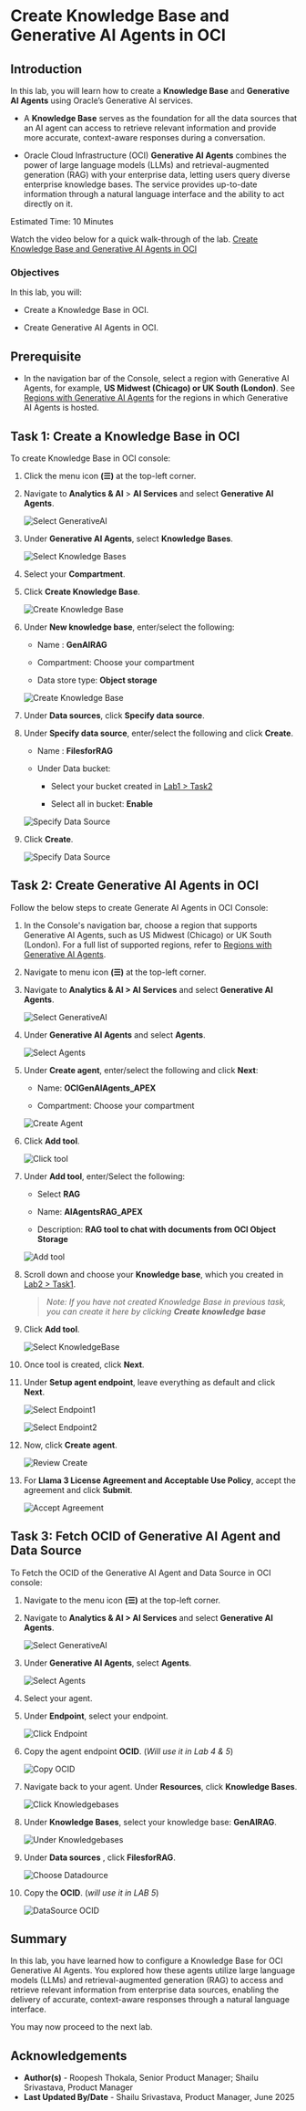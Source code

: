 # Create Knowledge Base and Generative AI Agents in OCI

## Introduction

In this lab, you will learn how to create a **Knowledge Base** and **Generative AI Agents** using Oracle’s Generative AI services.

- A **Knowledge Base** serves as the foundation for all the data sources that an AI agent can access to retrieve relevant information and provide more accurate, context-aware responses during a conversation.

- Oracle Cloud Infrastructure (OCI)  **Generative AI Agents** combines the power of large language models (LLMs) and retrieval-augmented generation (RAG) with your enterprise data, letting users query diverse enterprise knowledge bases. The service provides up-to-date information through a natural language interface and the ability to act directly on it.

Estimated Time: 10 Minutes

Watch the video below for a quick walk-through of the lab.
[Create Knowledge Base and Generative AI Agents in OCI](videohub:1_0hprtlt0)

### Objectives

In this lab, you will:

- Create a Knowledge Base in OCI.

- Create Generative AI Agents in OCI.

## Prerequisite

- In the navigation bar of the Console, select a region with Generative AI Agents, for example, **US Midwest (Chicago) or UK South (London)**. See [Regions with Generative AI Agents](https://docs.oracle.com/en-us/iaas/Content/generative-ai-agents/overview.htm#regions) for the regions in which Generative AI Agents is hosted.

## Task 1: Create a Knowledge Base in OCI

To create Knowledge Base in OCI console:

1. Click the menu icon **(☰)** at the top-left corner.

2. Navigate to **Analytics & AI** > **AI Services** and select **Generative AI Agents**.

   ![Select GenerativeAI](./images/gen-ai-tab.png " ")

3. Under **Generative AI Agents**, select **Knowledge Bases**.

    ![Select Knowledge Bases](./images/select-knowledgebase.png " ")

4. Select your **Compartment**.

5. Click **Create Knowledge Base**.

    ![Create Knowledge Base](./images/create-knowledgebase.png " ")

6. Under **New knowledge base**, enter/select the following:

    - Name : **GenAIRAG**

    - Compartment: Choose your compartment

    - Data store type: **Object storage**

    ![Create Knowledge Base](./images/new-knowledge-base.png " ")

7. Under **Data sources**, click **Specify data source**.

8. Under **Specify data source**, enter/select the following and click **Create**.

    - Name : **FilesforRAG**

    - Under Data bucket:

        - Select your bucket created in [Lab1 > Task2](?lab=1-configure-oci-keys#Task2:CreateaBucketinOCIObjectStorage)

        - Select all in bucket: **Enable**

    ![Specify Data Source](./images/specify-data-source.png " ")

9. Click **Create**.

    ![Specify Data Source](./images/create-knowledge-base.png " ")

## Task 2: Create Generative AI Agents in OCI

Follow the below steps to create Generate AI Agents in OCI Console:

1. In the Console's navigation bar, choose a region that supports Generative AI Agents, such as US Midwest (Chicago) or UK South (London). For a full list of supported regions, refer to [Regions with Generative AI Agents](https://docs.oracle.com/en-us/iaas/Content/generative-ai-agents/overview.htm#regions).

2. Navigate to menu icon **(☰)** at the top-left corner.

3. Navigate to **Analytics & AI > AI Services** and select **Generative AI Agents**.

   ![Select GenerativeAI](./images/gen-ai-tab.png " ")

4. Under **Generative AI Agents** and select **Agents**.

    ![Select Agents](./images/select-agents.png " ")

5. Under **Create agent**, enter/select the following and click **Next**:

    - Name: **OCIGenAlAgents_APEX**

    - Compartment: Choose your compartment

    ![Create Agent](./images/create-agent.png " ")

6. Click **Add tool**.

    ![Click tool](./images/add-tool1.png " ")

7. Under **Add tool**, enter/Select the following:

    - Select **RAG**

    - Name: **AIAgentsRAG_APEX**

    - Description: **RAG tool to chat with documents from OCl Object Storage**

    ![Add tool](./images/select-rag-tool1.png " ")

8. Scroll down and choose your **Knowledge base**, which you created in [Lab2 > Task1](?lab=2-configure-kb-genai#Task1:CreateaKnowledgeBaseinOCI).

    >*Note: If you have not created Knowledge Base in previous task, you can create it here by clicking **Create knowledge base***

9. Click **Add tool**.

    ![Select KnowledgeBase](./images/select-knowledge-base1.png " ")

10. Once tool is created, click **Next**.

11. Under **Setup agent endpoint**, leave everything as default and click **Next**.

    ![Select Endpoint1](./images/setup-endpoint-1.png " ")

    ![Select Endpoint2](./images/setup-endpoint-2.png " ")

12. Now, click **Create agent**.

    ![Review Create](./images/review-and-create.png " ")

13. For **Llama 3 License Agreement and Acceptable Use Policy**, accept the agreement and click **Submit**.

    ![Accept Agreement](./images/accept-llama3.png " ")

## Task 3: Fetch OCID of  Generative AI Agent and  Data Source

To Fetch the OCID of the Generative AI Agent and Data Source in OCI console:

1. Navigate to the menu icon **(☰)** at the top-left corner.

2. Navigate to **Analytics & AI > AI Services** and select **Generative AI Agents**.

   ![Select GenerativeAI](./images/gen-ai-tab.png " ")

3. Under **Generative AI Agents**, select **Agents**.

    ![Select Agents](./images/select-agents.png " ")

4. Select your agent.

5. Under **Endpoint**, select your endpoint.

    ![Click Endpoint](./images/click-endpoint.png " ")

6. Copy the agent endpoint **OCID**. (*Will use it in Lab 4 & 5*)

    ![Copy OCID](./images/endpoint-ocid2.png " ")

7. Navigate back to your agent. Under **Resources**, click **Knowledge Bases**.

    ![Click Knowledgebases](./images/goto-knowledgebase.png " ")

8. Under **Knowledge Bases**, select your knowledge base:  **GenAIRAG**.

    ![Under Knowledgebases](./images/click-genairag.png " ")

9. Under **Data sources** , click **FilesforRAG**.

    ![Choose Datadource](./images/choose-datasource.png " ")

10. Copy the **OCID**. (*will use it in LAB 5*)

    ![DataSource OCID](./images/ocid-filesforrag.png " ")

## Summary

In this lab, you have learned how to configure a Knowledge Base for OCI Generative AI Agents. You explored how these agents utilize large language models (LLMs) and retrieval-augmented generation (RAG) to access and retrieve relevant information from enterprise data sources, enabling the delivery of accurate, context-aware responses through a natural language interface.

You may now proceed to the next lab.

## Acknowledgements

- **Author(s)** - Roopesh Thokala, Senior Product Manager; Shailu Srivastava, Product Manager
- **Last Updated By/Date** - Shailu Srivastava, Product Manager, June 2025
